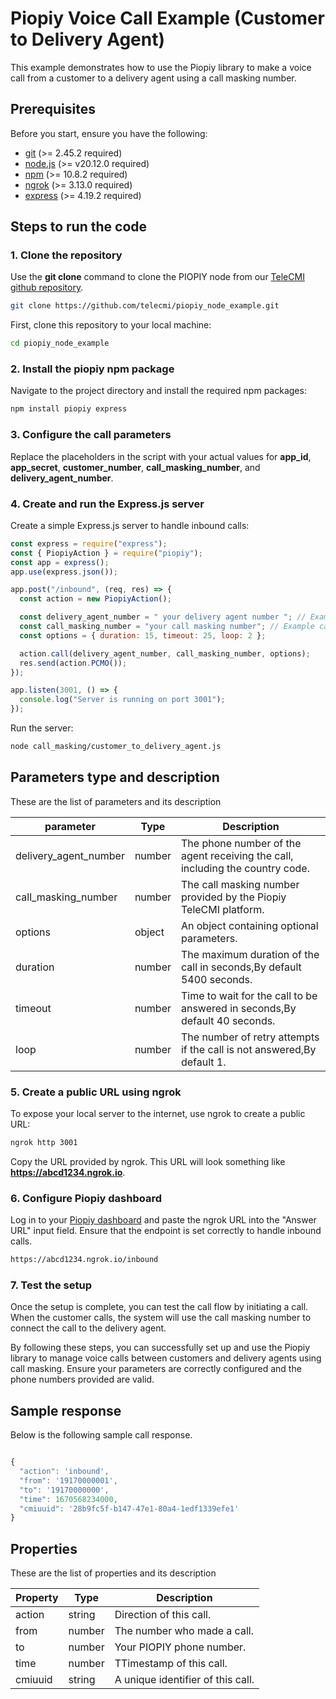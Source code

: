 # Piopiy Voice Call Example (Customer to Delivery Agent)

This example demonstrates how to use the Piopiy library to make a voice call from a customer to a delivery agent using a call masking number.

## Prerequisites

Before you start, ensure you have the following:

- <a href="https://git-scm.com/" target="_blank">git</a> (>= 2.45.2 required)
- <a href="https://nodejs.org/en/" target="_blank">node.js</a> (>= v20.12.0 required)
- <a href="https://www.npmjs.com/" target="_blank">npm</a> (>= 10.8.2 required)
- <a href="https://ngrok.com/" target="_blank">ngrok</a> (>= 3.13.0 required)
- <a href="https://www.npmjs.com/package/express" target="_blank">express</a> (>= 4.19.2 required)

## Steps to run the code

### 1. Clone the repository

Use the **git clone** command to clone the PIOPIY node from our <a href="https://github.com/telecmi/piopiy_node_example" target="_blank">TeleCMI github repository</a>.

```bash
git clone https://github.com/telecmi/piopiy_node_example.git
```

First, clone this repository to your local machine:

```sh
cd piopiy_node_example
```

### 2. Install the piopiy npm package

Navigate to the project directory and install the required npm packages:

```sh
npm install piopiy express
```

### 3. Configure the call parameters

Replace the placeholders in the script with your actual values for **app_id**, **app_secret**, **customer_number**, **call_masking_number**, and **delivery_agent_number**.

### 4. Create and run the Express.js server

Create a simple Express.js server to handle inbound calls:

```javascript
const express = require("express");
const { PiopiyAction } = require("piopiy");
const app = express();
app.use(express.json());

app.post("/inbound", (req, res) => {
  const action = new PiopiyAction();

  const delivery_agent_number = " your delivery agent number "; // Example delivery agent phone number
  const call_masking_number = "your call masking number"; // Example call masking number
  const options = { duration: 15, timeout: 25, loop: 2 };

  action.call(delivery_agent_number, call_masking_number, options);
  res.send(action.PCMO());
});

app.listen(3001, () => {
  console.log("Server is running on port 3001");
});
```

Run the server:

```sh
node call_masking/customer_to_delivery_agent.js
```

## Parameters type and description

These are the list of parameters and its description

| parameter             | Type   | Description                                                                   |
| --------------------- | ------ | ----------------------------------------------------------------------------- |
| delivery_agent_number | number | The phone number of the agent receiving the call, including the country code. |
| call_masking_number   | number | The call masking number provided by the Piopiy TeleCMI platform.              |
| options               | object | An object containing optional parameters.                                     |
| duration              | number | The maximum duration of the call in seconds,By default 5400 seconds.          |
| timeout               | number | Time to wait for the call to be answered in seconds,By default 40 seconds.    |
| loop                  | number | The number of retry attempts if the call is not answered,By default 1.        |

### 5. Create a public URL using ngrok

To expose your local server to the internet, use ngrok to create a public URL:

```sh
ngrok http 3001
```

Copy the URL provided by ngrok. This URL will look something like **https://abcd1234.ngrok.io**.

### 6. Configure Piopiy dashboard

Log in to your <a href="https://developer.telecmi.com" target="_blank">Piopiy dashboard</a> and paste the ngrok URL into the "Answer URL" input field. Ensure that the endpoint is set correctly to handle inbound calls.

```sh
https://abcd1234.ngrok.io/inbound
```

### 7. Test the setup

Once the setup is complete, you can test the call flow by initiating a call. When the customer calls, the system will use the call masking number to connect the call to the delivery agent.

By following these steps, you can successfully set up and use the Piopiy library to manage voice calls between customers and delivery agents using call masking. Ensure your parameters are correctly configured and the phone numbers provided are valid.

## Sample response

Below is the following sample call response.

```javascript

{
  "action": 'inbound',
  "from": '19170000001',
  "to": '19170000000',
  "time": 1670568234000,
  "cmiuuid": '28b9fc5f-b147-47e1-80a4-1edf1339efe1'
}

```

## Properties

These are the list of properties and its description

| Property | Type   | Description                       |
| -------- | ------ | --------------------------------- |
| action   | string | Direction of this call.           |
| from     | number | The number who made a call.       |
| to       | number | Your PIOPIY phone number.         |
| time     | number | TTimestamp of this call.          |
| cmiuuid  | string | A unique identifier of this call. |
